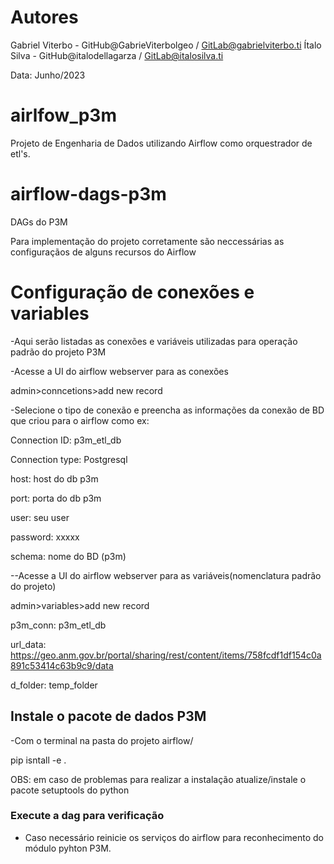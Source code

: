 # Autores
Gabriel Viterbo - GitHub@GabrieViterbolgeo / GitLab@gabrielviterbo.ti
Ítalo Silva - GitHub@italodellagarza / GitLab@italosilva.ti

Data: Junho/2023

# airlfow_p3m
Projeto de Engenharia de Dados utilizando Airflow como orquestrador de etl's.

# airflow-dags-p3m
DAGs do P3M

Para implementação do projeto corretamente são neccessárias as configuraçãos de alguns recursos do Airflow 
# Configuração de conexões e variables

-Aqui serão listadas as conexões e variáveis utilizadas para operação padrão do projeto P3M 

-Acesse a UI do airflow webserver para as conexões

admin>conncetions>add new record

-Selecione o tipo de conexão  e preencha as informações da conexão de BD que criou para o airflow como ex:

Connection ID: p3m_etl_db

Connection type: Postgresql

host: host do db p3m

port: porta do db p3m

user: seu user

password: xxxxx

schema:  nome do BD (p3m)

--Acesse a UI do airflow webserver para as variáveis(nomenclatura padrão do projeto)

admin>variables>add new record

p3m_conn: p3m_etl_db

url_data: https://geo.anm.gov.br/portal/sharing/rest/content/items/758fcdf1df154c0a891c53414c63b9c9/data

d_folder: temp_folder

## Instale o pacote de dados P3M

-Com o terminal na pasta do projeto airflow/

pip isntall -e .

OBS: em caso de problemas para realizar a instalação atualize/instale o pacote setuptools do python

### Execute a dag para verificação
- Caso necessário reinicie os serviços do airflow para reconhecimento do módulo pyhton P3M.